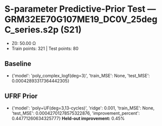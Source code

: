 # S-parameter Predictive-Prior Test — GRM32EE70G107ME19_DC0V_25degC_series.s2p (S21)
- Z0: 50.00 Ω
- Train points: 321  |  Test points: 80

## Baseline
- {'model': 'poly_complex_logf(deg=3)', 'train_MSE': None, 'test_MSE': 0.00042893317364442305}

## UFRF Prior
- {'model': 'poly+UF(deg=3,13-cycles)', 'ridge': 0.001, 'train_MSE': None, 'test_MSE': 0.00042701278575322876, 'improvement_percent': 0.44771260634325777}
**Held-out improvement:** 0.45%